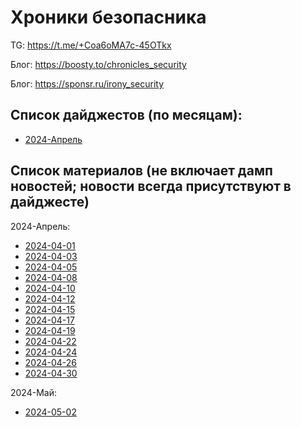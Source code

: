 # Хроники безопасника

TG: https://t.me/+Coa6oMA7c-45OTkx

Блог: https://boosty.to/chronicles_security

Блог: https://sponsr.ru/irony_security



## Список дайджестов (по месяцам):
- [2024-Апрель](2024-05-02/Chronicles%20Security.%20Digest.%202024-04.pdf)



## Список материалов (не включает дамп новостей; новости всегда присутствуют в дайджесте)

2024-Апрель:
- [2024-04-01](2024-04-01/README.md)
- [2024-04-03](2024-04-03/README.md)
- [2024-04-05](2024-04-05/README.md)
- [2024-04-08](2024-04-08/README.md)
- [2024-04-10](2024-04-10/README.md)
- [2024-04-12](2024-04-12/README.md)
- [2024-04-15](2024-04-15/README.md)
- [2024-04-17](2024-04-17/README.md)
- [2024-04-19](2024-04-19/README.md)
- [2024-04-22](2024-04-22/README.md)
- [2024-04-24](2024-04-24/README.md)
- [2024-04-26](2024-04-26/README.md)
- [2024-04-30](2024-04-30/README.md)


2024-Май:
- [2024-05-02](2024-05-02/README.md)

